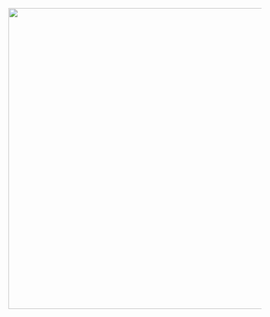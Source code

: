 <p>
  <image src="https://github.com/mehrankasebvatan/MvcExample/blob/main/Screenshot_1701631420.png" height="600px">
    
  </image>
</p>
